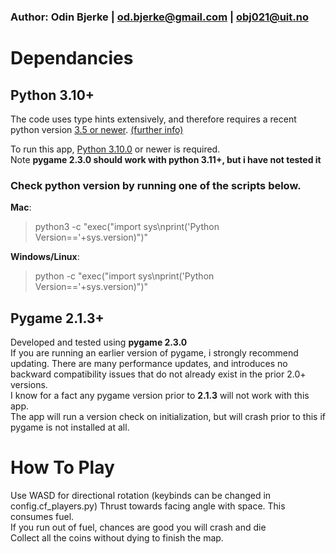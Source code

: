 ### Author: Odin Bjerke | <od.bjerke@gmail.com> | <obj021@uit.no>  

# Dependancies

## Python 3.10+
The code uses type hints extensively, and therefore requires a recent python version [3.5 or newer](https://docs.python.org/3/library/typing.html).  [(further info)](https://peps.python.org/topic/typing/)  

To run this app, [Python 3.10.0](https://www.python.org/downloads/release/python-3100/) or newer is required.  
Note **pygame 2.3.0 should work with python 3.11+, but i have not tested it**
### Check python version by running one of the scripts below.
**Mac**:  
>python3 -c "exec(\"import sys\nprint('Python Version=='+sys.version)\")"  

**Windows/Linux**:  
>python -c "exec(\"import sys\nprint('Python Version=='+sys.version)\")"  

## Pygame 2.1.3+
Developed and tested using **pygame 2.3.0**  
If you are running an earlier version of pygame, i strongly recommend updating.
There are many performance updates, and introduces no backward compatibility issues that do not already exist in the prior 2.0+ versions.  
I know for a fact any pygame version prior to **2.1.3** will not work with this app.  
The app will run a version check on initialization, but will crash prior to this if pygame is not installed at all.


# How To Play
Use WASD for directional rotation  (keybinds can be changed in config.cf_players.py)
Thrust towards facing angle with space. This consumes fuel.  
If you run out of fuel, chances are good you will crash and die  
Collect all the coins without dying to finish the map.  

